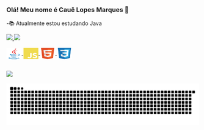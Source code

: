 ### Olá! Meu nome é Cauê Lopes Marques  👋

-📚 Atualmente estou estudando Java

<div>
  <a href="https://github.com/marquescauee">
  <img height="160em" src="https://github-readme-stats.vercel.app/api?username=marquescauee&show_icons=true&theme=dark&include_all_commits=true&count_private=true"/>
  <img height="160em" src="https://github-readme-stats.vercel.app/api/top-langs/?username=marquescauee&layout=compact&langs_count=7&theme=dark"/>
</div>

<div style="display: inline_block"><br>
  <img align="center" height="30" width="40" src="https://github.com/devicons/devicon/blob/master/icons/java/java-original.svg">
  <img align="center" height="30" width="40" src="https://raw.githubusercontent.com/devicons/devicon/master/icons/javascript/javascript-plain.svg">
  <img align="center" height="30" width="40" src="https://raw.githubusercontent.com/devicons/devicon/master/icons/html5/html5-original.svg">
  <img align="center" height="30" width="40" src="https://raw.githubusercontent.com/devicons/devicon/master/icons/css3/css3-original.svg">
</div>
  
##
  
<div>
  <a href="https://www.linkedin.com/in/marquescauee/" target="_blank"><img src="https://img.shields.io/badge/-LinkedIn-%230077B5?style=for-the-badge&logo=linkedin&logoColor=white" target="_blank"></a> 
</div>

 ![Snake animation](https://github.com/marquescauee/marquescauee/blob/output/github-contribution-grid-snake.svg)
